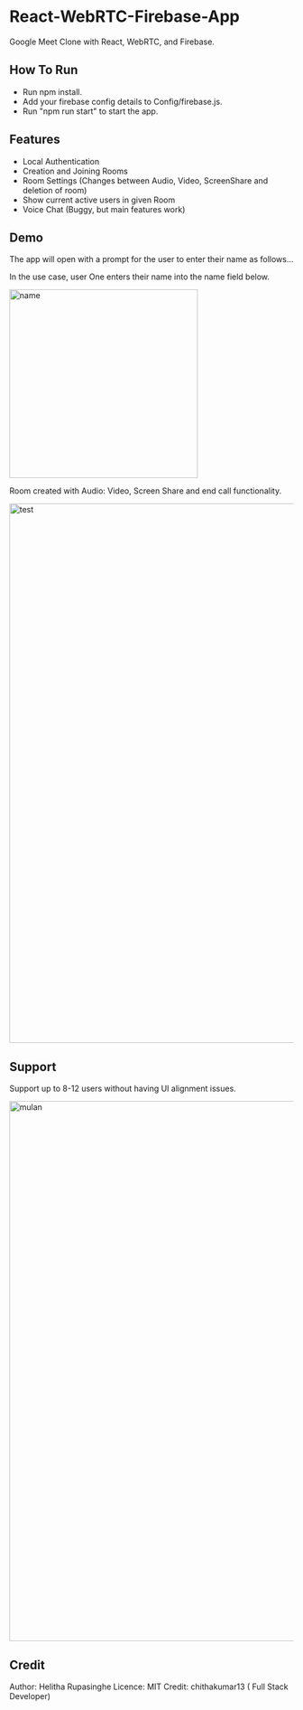 # React-WebRTC-Firebase-App 
Google Meet Clone with React, WebRTC, and Firebase.

## How To Run 
* Run npm install. 
* Add your firebase config details to Config/firebase.js. 
* Run "npm run start" to start the app. 

## Features 
* Local Authentication 
* Creation and Joining Rooms 
* Room Settings (Changes between Audio, Video, ScreenShare and deletion of room)
* Show current active users in given Room 
* Voice Chat (Buggy, but main features work) 

## Demo 
The app will open with a prompt for the user to enter their name as follows... 

In the use case, user One enters their name into the name field below.

<img width="334" alt="name" src="https://user-images.githubusercontent.com/91548582/166145996-6d10a2fb-8fca-4273-994c-d8da7bf9b9d1.PNG">

Room created with Audio: Video, Screen Share and end call functionality.

<img width="955" alt="test" src="https://user-images.githubusercontent.com/91548582/166146184-d99be928-41fa-435d-8100-ee3ed33e6999.PNG">

## Support 
Support up to 8-12 users without having UI alignment issues. 

<img width="956" alt="mulan" src="https://user-images.githubusercontent.com/91548582/166146188-942708c7-070b-4aec-a60c-2fb448571460.PNG"> 

## Credit 
Author: Helitha Rupasinghe
Licence: MIT 
Credit: chithakumar13 ( Full Stack Developer)
